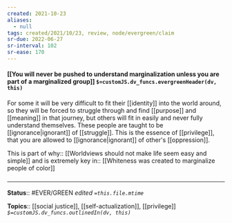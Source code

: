 ```yaml
---
created: 2021-10-23
aliases:
  - null
tags: created/2021/10/23, review, node/evergreen/claim
sr-due: 2022-06-27
sr-interval: 102
sr-ease: 170
---
```


#### [[You will never be pushed to understand marginalization unless you are part of a marginalized group]] `$=customJS.dv_funcs.evergreenHeader(dv, this)`

For some it will be very difficult to fit their [[identity]] into the world around, so they will be forced to struggle through and find [[purpose]] and [[meaning]] in that journey, but others will fit in easily and never fully understand themselves. These people are taught to be [[ignorance|ignorant]] of [[struggle]]. This is the essence of [[privilege]], that you are allowed to [[ignorance|ignorant]] of other's [[oppression]].

This is 
part of why:: [[Worldviews should not make life seem easy and simple]]
and is
extremely key in:: [[Whiteness was created to marginalize people of color]]

### <hr class="footnote"/>

**Status**:: #EVER/GREEN 
*edited `=this.file.mtime`*

**Topics**:: [[social justice]], [[self-actualization]], [[privilege]]
*`$=customJS.dv_funcs.outlinedIn(dv, this)`*
